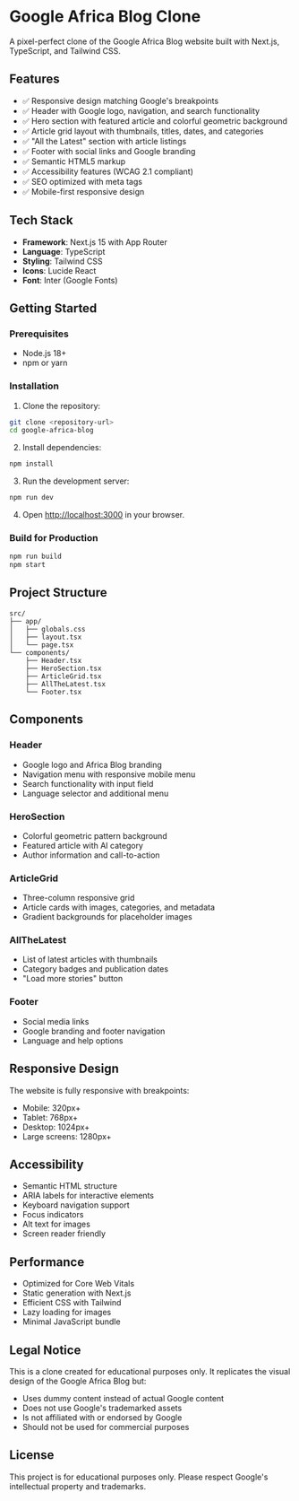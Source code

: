 # Google Africa Blog Clone

A pixel-perfect clone of the Google Africa Blog website built with Next.js, TypeScript, and Tailwind CSS.

## Features

- ✅ Responsive design matching Google's breakpoints
- ✅ Header with Google logo, navigation, and search functionality
- ✅ Hero section with featured article and colorful geometric background
- ✅ Article grid layout with thumbnails, titles, dates, and categories
- ✅ "All the Latest" section with article listings
- ✅ Footer with social links and Google branding
- ✅ Semantic HTML5 markup
- ✅ Accessibility features (WCAG 2.1 compliant)
- ✅ SEO optimized with meta tags
- ✅ Mobile-first responsive design

## Tech Stack

- **Framework**: Next.js 15 with App Router
- **Language**: TypeScript
- **Styling**: Tailwind CSS
- **Icons**: Lucide React
- **Font**: Inter (Google Fonts)

## Getting Started

### Prerequisites

- Node.js 18+ 
- npm or yarn

### Installation

1. Clone the repository:
```bash
git clone <repository-url>
cd google-africa-blog
```

2. Install dependencies:
```bash
npm install
```

3. Run the development server:
```bash
npm run dev
```

4. Open [http://localhost:3000](http://localhost:3000) in your browser.

### Build for Production

```bash
npm run build
npm start
```

## Project Structure

```
src/
├── app/
│   ├── globals.css
│   ├── layout.tsx
│   └── page.tsx
└── components/
    ├── Header.tsx
    ├── HeroSection.tsx
    ├── ArticleGrid.tsx
    ├── AllTheLatest.tsx
    └── Footer.tsx
```

## Components

### Header
- Google logo and Africa Blog branding
- Navigation menu with responsive mobile menu
- Search functionality with input field
- Language selector and additional menu

### HeroSection
- Colorful geometric pattern background
- Featured article with AI category
- Author information and call-to-action

### ArticleGrid
- Three-column responsive grid
- Article cards with images, categories, and metadata
- Gradient backgrounds for placeholder images

### AllTheLatest
- List of latest articles with thumbnails
- Category badges and publication dates
- "Load more stories" button

### Footer
- Social media links
- Google branding and footer navigation
- Language and help options

## Responsive Design

The website is fully responsive with breakpoints:
- Mobile: 320px+
- Tablet: 768px+
- Desktop: 1024px+
- Large screens: 1280px+

## Accessibility

- Semantic HTML structure
- ARIA labels for interactive elements
- Keyboard navigation support
- Focus indicators
- Alt text for images
- Screen reader friendly

## Performance

- Optimized for Core Web Vitals
- Static generation with Next.js
- Efficient CSS with Tailwind
- Lazy loading for images
- Minimal JavaScript bundle

## Legal Notice

This is a clone created for educational purposes only. It replicates the visual design of the Google Africa Blog but:
- Uses dummy content instead of actual Google content
- Does not use Google's trademarked assets
- Is not affiliated with or endorsed by Google
- Should not be used for commercial purposes

## License

This project is for educational purposes only. Please respect Google's intellectual property and trademarks.
